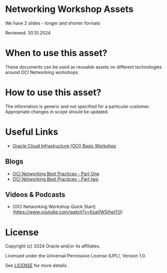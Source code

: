 # Networking Workshop Assets

We have 2 slides - longer and shorter formats

Reviewed: 30.10.2024

# When to use this asset?

These documents can be used as reusable assets on different technologies around OCI Networking workshops

# How to use this asset?

The information is generic and not specified for a particular customer. Appropriate changes in scope should be updated.

# Useful Links

 - [Oracle Cloud Infrastructure (OCI) Basic Workshop](https://learn.oracle.com/ols/event/oracle-cloud-infrastructure-oci-basic-workshop/89350/126248/197976)
 
## Blogs
 
- [OCI Networking Best Practices - Part One](https://www.ateam-oracle.com/post/oci-networking-best-practices-recommendations-and-tips---part-one---general-oci-networking)
- [OCI Networking Best Practices - Part two](https://www.ateam-oracle.com/post/oci-networking-best-practices---part-two---oci-network-security)

## Videos & Podcasts

- [OCI Networking Workshop Quick Start] (https://www.youtube.com/watch?v=Kza0WSjfwiY())

# License

Copyright (c) 2024 Oracle and/or its affiliates.

Licensed under the Universal Permissive License (UPL), Version 1.0.

See [LICENSE](https://github.com/oracle-devrel/technology-engineering/blob/main/LICENSE) for more details.
